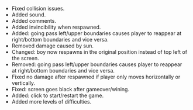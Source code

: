- Fixed collision issues.
- Added sound.
- Added comments.
- Added invincibility when respawned.
- Added: going pass left/upper boundaries causes player to reappear at right/bottom boundaries and vice versa.
- Removed damage caused by sun.
- Changed: boy now respawns in the original position instead of top left of the screen.
- Removed: going pass left/upper boundaries causes player to reappear at right/bottom boundaries and vice versa.
- Fixed no damage after respawned if player only moves horizontally or vertically.
- Fixed: screen goes black after gameover/wining.
- Added: click to start/restart the game.
- Added more levels of difficulties.